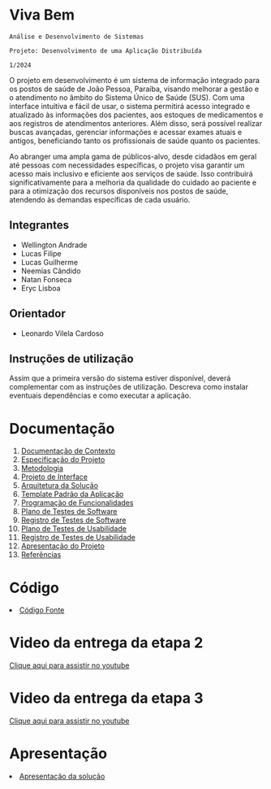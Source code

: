 # Viva Bem

`Análise e Desenvolvimento de Sistemas` 

`Projeto: Desenvolvimento de uma Aplicação Distribuída` 

`1/2024` 

O projeto em desenvolvimento é um sistema de informação integrado para os postos de saúde de João Pessoa, Paraíba, visando melhorar a gestão e o atendimento no âmbito do Sistema Único de Saúde (SUS). Com uma interface intuitiva e fácil de usar, o sistema permitirá acesso integrado e atualizado às informações dos pacientes, aos estoques de medicamentos e aos registros de atendimentos anteriores. Além disso, será possível realizar buscas avançadas, gerenciar informações e acessar exames atuais e antigos, beneficiando tanto os profissionais de saúde quanto os pacientes.

Ao abranger uma ampla gama de públicos-alvo, desde cidadãos em geral até pessoas com necessidades específicas, o projeto visa garantir um acesso mais inclusivo e eficiente aos serviços de saúde. Isso contribuirá significativamente para a melhoria da qualidade do cuidado ao paciente e para a otimização dos recursos disponíveis nos postos de saúde, atendendo às demandas específicas de cada usuário.

## Integrantes

* Wellington Andrade
* Lucas Filipe
* Lucas Guilherme
* Neemias Cândido
* Natan Fonseca
* Eryc Lisboa

## Orientador

* Leonardo Vilela Cardoso

## Instruções de utilização

Assim que a primeira versão do sistema estiver disponível, deverá complementar com as instruções de utilização. Descreva como instalar eventuais dependências e como executar a aplicação.

# Documentação

<ol>
<li><a href="docs/01-Documentação de Contexto.md"> Documentação de Contexto</a></li>
<li><a href="docs/02-Especificação do Projeto.md"> Especificação do Projeto</a></li>
<li><a href="docs/03-Metodologia.md"> Metodologia</a></li>
<li><a href="docs/04-Projeto de Interface.md"> Projeto de Interface</a></li>
<li><a href="docs/05-Arquitetura da Solução.md"> Arquitetura da Solução</a></li>
<li><a href="docs/06-Template Padrão da Aplicação.md"> Template Padrão da Aplicação</a></li>
<li><a href="docs/07-Programação de Funcionalidades.md"> Programação de Funcionalidades</a></li>
<li><a href="docs/08-Plano de Testes de Software.md"> Plano de Testes de Software</a></li>
<li><a href="docs/09-Registro de Testes de Software.md"> Registro de Testes de Software</a></li>
<li><a href="docs/10-Plano de Testes de Usabilidade.md"> Plano de Testes de Usabilidade</a></li>
<li><a href="docs/11-Registro de Testes de Usabilidade.md"> Registro de Testes de Usabilidade</a></li>
<li><a href="docs/12-Apresentação do Projeto.md"> Apresentação do Projeto</a></li>
<li><a href="docs/13-Referências.md"> Referências</a></li>
</ol>

# Código
<li><a href="src/README.md"> Código Fonte</a></li>

# Video da entrega da etapa 2
[Clique aqui para assistir no youtube](https://www.youtube.com/watch?v=XTf2Ft0BzwI&ab_channel=FilipeReis)

# Video da entrega da etapa 3
[Clique aqui para assistir no youtube](https://youtu.be/QQ1dci2-rfA)

# Apresentação

<li><a href="presentation/README.md"> Apresentação da solução</a></li>
